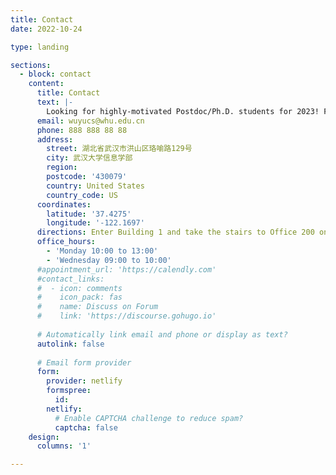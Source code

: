 ```yaml
---
title: Contact
date: 2022-10-24

type: landing

sections:
  - block: contact
    content:
      title: Contact
      text: |-
        Looking for highly-motivated Postdoc/Ph.D. students for 2023! Feel free to drop me an email with your CV.
      email: wuyucs@whu.edu.cn
      phone: 888 888 88 88
      address:
        street: 湖北省武汉市洪山区珞喻路129号
        city: 武汉大学信息学部
        region:
        postcode: '430079'
        country: United States
        country_code: US
      coordinates:
        latitude: '37.4275'
        longitude: '-122.1697'
      directions: Enter Building 1 and take the stairs to Office 200 on Floor 2
      office_hours:
        - 'Monday 10:00 to 13:00'
        - 'Wednesday 09:00 to 10:00'
      #appointment_url: 'https://calendly.com'
      #contact_links:
      #  - icon: comments
      #    icon_pack: fas
      #    name: Discuss on Forum
      #    link: 'https://discourse.gohugo.io'
    
      # Automatically link email and phone or display as text?
      autolink: false
    
      # Email form provider
      form:
        provider: netlify
        formspree:
          id:
        netlify:
          # Enable CAPTCHA challenge to reduce spam?
          captcha: false
    design:
      columns: '1'

---
```

